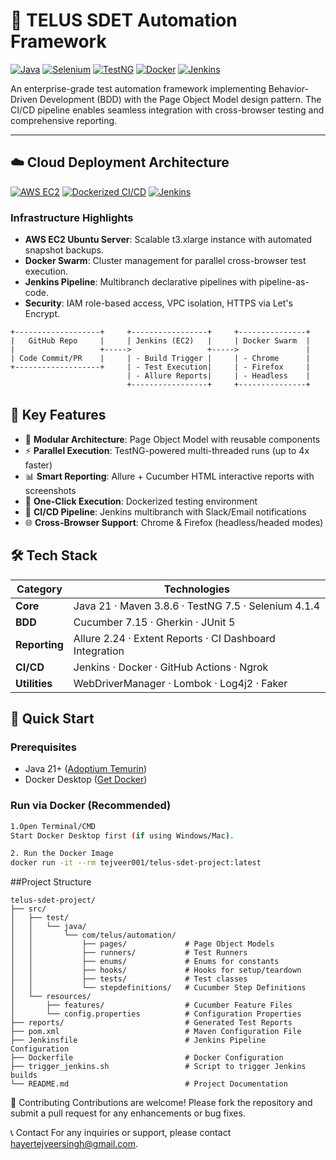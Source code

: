 # 🚀 TELUS SDET Automation Framework

[![Java](https://img.shields.io/badge/Java-21-%23ED8B00?logo=openjdk)](https://java.com)
[![Selenium](https://img.shields.io/badge/Selenium-4.1.4-%43B02A?logo=selenium)](https://selenium.dev)
[![TestNG](https://img.shields.io/badge/TestNG-7.5-%23FF6A00)](https://testng.org)
[![Docker](https://img.shields.io/badge/Docker-24.0-%232496ED?logo=docker)](https://docker.com)
[![Jenkins](https://img.shields.io/badge/Jenkins-2.414-%23D24939?logo=jenkins)](http://your-ngrok-url.ngrok.io/job/Telus-SDET-Pipeline/build?token=YOUR_TOKEN)


An enterprise-grade test automation framework implementing Behavior-Driven Development (BDD) with the Page Object Model design pattern. The CI/CD pipeline enables seamless integration with cross-browser testing and comprehensive reporting.

---

## ☁️ Cloud Deployment Architecture

[![AWS EC2](https://img.shields.io/badge/AWS_EC2-Instance-%23FF9900?logo=amazon-aws)](https://aws.amazon.com)
[![Dockerized CI/CD](https://img.shields.io/badge/Pipeline-100%25_Containerized-%232496ED?logo=docker)](https://docker.com)
[![Jenkins](https://img.shields.io/badge/CI/CD-Jenkins-%23D24939?logo=jenkins)](http://your-jenkins-url:8080)

### Infrastructure Highlights

- **AWS EC2 Ubuntu Server**: Scalable t3.xlarge instance with automated snapshot backups.
- **Docker Swarm**: Cluster management for parallel cross-browser test execution.
- **Jenkins Pipeline**: Multibranch declarative pipelines with pipeline-as-code.
- **Security**: IAM role-based access, VPC isolation, HTTPS via Let's Encrypt.

```text
+-------------------+     +-----------------+     +---------------+
|   GitHub Repo     |     | Jenkins (EC2)   |     | Docker Swarm  |
|                   +----->                 +----->               |
| Code Commit/PR    |     | - Build Trigger |     | - Chrome      |
+-------------------+     | - Test Execution|     | - Firefox     |
                          | - Allure Reports|     | - Headless    |
                          +-----------------+     +---------------+      
```
## 🌟 Key Features
- 🧩 **Modular Architecture**: Page Object Model with reusable components
- ⚡ **Parallel Execution**: TestNG-powered multi-threaded runs (up to 4x faster)
- 📊 **Smart Reporting**: Allure + Cucumber HTML interactive reports with screenshots
- 🐳 **One-Click Execution**: Dockerized testing environment
- 🤖 **CI/CD Pipeline**: Jenkins multibranch with Slack/Email notifications
- 🌐 **Cross-Browser Support**: Chrome & Firefox (headless/headed modes)

## 🛠 Tech Stack
| Category        | Technologies                                                                 |
|-----------------|-----------------------------------------------------------------------------|
| **Core**        | Java 21 · Maven 3.8.6 · TestNG 7.5 · Selenium 4.1.4                        |
| **BDD**         | Cucumber 7.15 · Gherkin · JUnit 5                                          |
| **Reporting**   | Allure 2.24 · Extent Reports · CI Dashboard Integration                    |
| **CI/CD**       | Jenkins · Docker · GitHub Actions · Ngrok                                  |
| **Utilities**   | WebDriverManager · Lombok · Log4j2 · Faker                                 |

## 🚀 Quick Start

### Prerequisites
- Java 21+ ([Adoptium Temurin](https://adoptium.net/))
- Docker Desktop ([Get Docker](https://www.docker.com/products/docker-desktop/))

### Run via Docker (Recommended)
```bash
1.Open Terminal/CMD
Start Docker Desktop first (if using Windows/Mac).

2. Run the Docker Image
docker run -it --rm tejveer001/telus-sdet-project:latest

```
##Project Structure
```
telus-sdet-project/
├── src/
│   ├── test/
│   │   └── java/
│   │       └── com/telus/automation/
│   │           ├── pages/             # Page Object Models
│   │           ├── runners/           # Test Runners
│   │           ├── enums/             # Enums for constants
│   │           ├── hooks/             # Hooks for setup/teardown
│   │           ├── tests/             # Test classes
│   │           └── stepdefinitions/   # Cucumber Step Definitions
│   └── resources/
│       ├── features/                  # Cucumber Feature Files
│       └── config.properties          # Configuration Properties
├── reports/                           # Generated Test Reports
├── pom.xml                            # Maven Configuration File
├── Jenkinsfile                        # Jenkins Pipeline Configuration
├── Dockerfile                         # Docker Configuration
├── trigger_jenkins.sh                 # Script to trigger Jenkins builds
└── README.md                          # Project Documentation
```
🤝 Contributing
Contributions are welcome! Please fork the repository and submit a pull request for any enhancements or bug fixes.

📞 Contact
For any inquiries or support, please contact hayertejveersingh@gmail.com.


